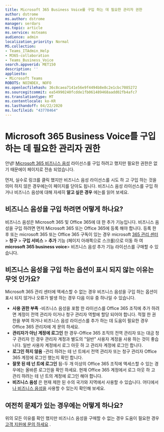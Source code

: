 ```yaml
---
title: Microsoft 365 Business Voice를 구입 하는 데 필요한 관리자 권한
author: dstrome
ms.author: dstrome
manager: serdars
ms.topic: article
ms.service: msteams
audience: admin
localization_priority: Normal
MS.collection:
- Teams_ITAdmin_Help
- M365-collaboration
- Teams_Business_Voice
search.appverid: MET150
description: ''
appliesto:
- Microsoft Teams
ROBOTS: NOINDEX, NOFO
ms.openlocfilehash: 36c8caea7141e56e9f4494b8e8c2e1cbc7085272
ms.sourcegitcommit: ea54990240fcdde1fb061489468aadd02fb4afc7
ms.translationtype: MT
ms.contentlocale: ko-KR
ms.lasthandoff: 04/22/2020
ms.locfileid: "43778464"
---
```

# <a name="admin-permissions-needed-to-buy-microsoft-365-business-voice"></a>Microsoft 365 Business Voice를 구입 하는 데 필요한 관리자 권한

안녕! [Microsoft 365 비즈니스 음성](../whats-business-voice.md) 라이선스를 구입 하려고 했지만 필요한 권한은 없기 때문에이 페이지로 전송 되었습니다.

먼저, 실수로 링크를 클릭 했지만 비즈니스 음성 라이선스를 시도 하 고 구입 하는 것을 의미 하지 않은 경우에는이 페이지를 닫아도 됩니다. 비즈니스 음성 라이선스를 구입 하거나 비즈니스 음성에 대해 자세히 **알고 싶은 경우** 에는를 읽어 보세요.

## <a name="how-can-i-buy-business-voice"></a>비즈니스 음성을 구입 하려면 어떻게 하나요?

비즈니스 음성은 Microsoft 365 및 Office 365에 대 한 추가 기능입니다. 비즈니스 음성을 구입 하려면 먼저 Microsoft 365 또는 Office 365에 등록 해야 합니다. 등록 한 후 또는 microsoft 365 또는 Office 365 구독이 있는 경우 microsoft [365 관리 센터](https://admin.microsoft.com) > **청구** > **구입 서비스** > **추가** 기능 (페이지 아래쪽으로 스크롤)으로 이동 하 여 **microsoft 365 business voice**> 비즈니스 음성 추가 기능 라이선스를 구매할 수 있습니다.

## <a name="why-dont-i-see-an-option-to-buy-business-voice"></a>비즈니스 음성을 구입 하는 옵션이 표시 되지 않는 이유는 무엇 인가요?

Microsoft 365 관리 센터에 액세스할 수 없는 경우 비즈니스 음성을 구입 하는 옵션이 표시 되지 않거나 오류가 발생 하는 경우 다음 이유 중 하나일 수 있습니다.

- **사용 권한 부족** -비즈니스 음성을 포함 한 라이선스를 Office 365 조직에 추가 하려면 계정이 전역 관리자 이거나 청구 관리자 역할에 할당 되어야 합니다. 적절 한 권한을 부여 하거나 비즈니스 음성 라이선스를 추가 하는 데 도움이 필요한 경우 Office 365 관리자에 게 문의 하세요.
- **관리자가 아닌 계정에 로그인** 한 경우-Office 365 조직의 전역 관리자 또는 대금 청구 관리자 인 경우 관리자 계정과 별도의 "일반" 사용자 계정을 사용 하는 것이 좋습니다. 일반 사용자 계정에서 로그 아웃 하 고 관리자 계정에 로그인 합니다.
- **로그인 하지 않음** -관리 하려는 테 넌 트에서 전역 관리자 또는 청구 관리자 Office 365 계정에 로그인 했는지 확인 합니다.
- **잘못 된 테 넌 트에 로그인** 됨-두 개 이상의 Office 365 조직에 액세스할 수 있는 경우에는 올바른 로그인을 확인 하세요. 현재 Office 365 계정에서 로그 아웃 하 고 관리 하려는 테 넌 트의 계정에 로그인 해야 합니다.
- **비즈니스 음성** 은 현재 제한 된 수의 국가와 지역에서 사용할 수 있습니다. 어디에서 [나 비즈니스 음성을](../whats-business-voice.md) 사용할 수 있는지 확인해 보세요.

## <a name="what-if-im-still-having-trouble"></a>여전히 문제가 있는 경우에는 어떻게 하나요?

위의 모든 이유를 확인 했지만 비즈니스 음성을 구매할 수 없는 경우 도움이 필요한 경우 [고객 지원에 문의 하세요](https://docs.microsoft.com/office365/admin/contact-support-for-business-products) .
